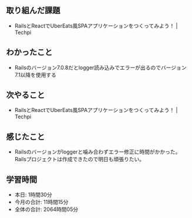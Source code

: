 ## 取り組んだ課題
- RailsとReactでUberEats風SPAアプリケーションをつくってみよう！ | Techpi
## わかったこと
- Railsのバージョン7.0.8だとlogger読み込みでエラーが出るのでバージョン7.1以降を使用する
## 次やること
- RailsとReactでUberEats風SPAアプリケーションをつくってみよう！ | Techpi
## 感じたこと
- Railsのバージョンがloggerと噛み合わずエラー修正に時間がかかった。Railsプロジェクトは作成できたので明日も頑張りたい。
## 学習時間
- 本日: 1時間30分
- 今月の合計: 11時間15分
- 全体の合計: 2064時間05分
